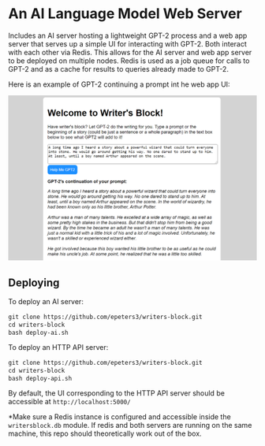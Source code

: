 # An AI Language Model Web Server

Includes an AI server hosting a lightweight GPT-2 process and a web app server that serves up a simple UI for interacting with GPT-2. Both interact with each other via Redis. This allows for the AI server and web app server to be deployed on multiple nodes. Redis is used as a job queue for calls to GPT-2 and as a cache for results to queries already made to GPT-2.

Here is an example of GPT-2 continuing a prompt int he web app UI:

![Entering a one paragraph example story prompt and seeing GPT-2's result in the web app UI](./assets/ui-example.png)

## Deploying

To deploy an AI server:

```shell
git clone https://github.com/epeters3/writers-block.git
cd writers-block
bash deploy-ai.sh
```

To deploy an HTTP API server:

```shell
git clone https://github.com/epeters3/writers-block.git
cd writers-block
bash deploy-api.sh
```

By default, the UI corresponding to the HTTP API server should be accessible at `http://localhost:5000/`

\*Make sure a Redis instance is configured and accessible inside the `writersblock.db` module. If redis and both servers are running on the same machine, this repo should theoretically work out of the box.
